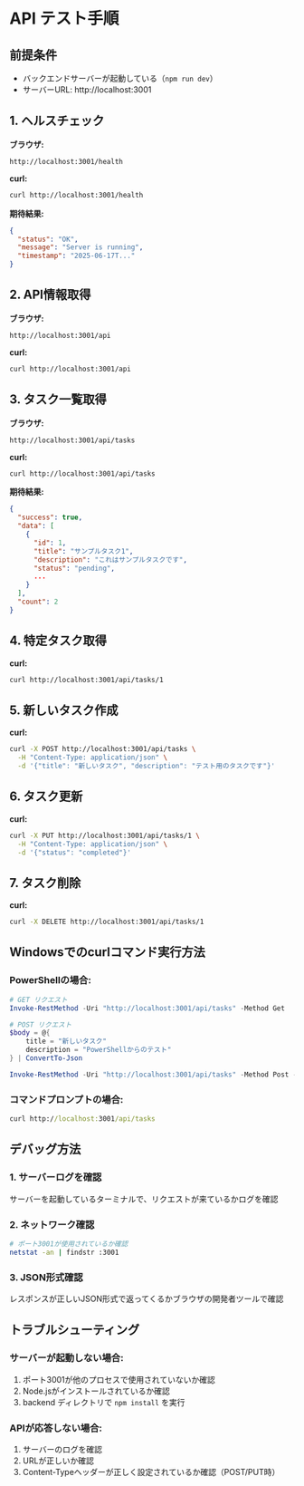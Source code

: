 # API テスト手順

## 前提条件
- バックエンドサーバーが起動している（`npm run dev`）
- サーバーURL: http://localhost:3001

## 1. ヘルスチェック

**ブラウザ:**
```
http://localhost:3001/health
```

**curl:**
```bash
curl http://localhost:3001/health
```

**期待結果:**
```json
{
  "status": "OK",
  "message": "Server is running",
  "timestamp": "2025-06-17T..."
}
```

## 2. API情報取得

**ブラウザ:**
```
http://localhost:3001/api
```

**curl:**
```bash
curl http://localhost:3001/api
```

## 3. タスク一覧取得

**ブラウザ:**
```
http://localhost:3001/api/tasks
```

**curl:**
```bash
curl http://localhost:3001/api/tasks
```

**期待結果:**
```json
{
  "success": true,
  "data": [
    {
      "id": 1,
      "title": "サンプルタスク1",
      "description": "これはサンプルタスクです",
      "status": "pending",
      ...
    }
  ],
  "count": 2
}
```

## 4. 特定タスク取得

**curl:**
```bash
curl http://localhost:3001/api/tasks/1
```

## 5. 新しいタスク作成

**curl:**
```bash
curl -X POST http://localhost:3001/api/tasks \
  -H "Content-Type: application/json" \
  -d '{"title": "新しいタスク", "description": "テスト用のタスクです"}'
```

## 6. タスク更新

**curl:**
```bash
curl -X PUT http://localhost:3001/api/tasks/1 \
  -H "Content-Type: application/json" \
  -d '{"status": "completed"}'
```

## 7. タスク削除

**curl:**
```bash
curl -X DELETE http://localhost:3001/api/tasks/1
```

## Windowsでのcurlコマンド実行方法

### PowerShellの場合:
```powershell
# GET リクエスト
Invoke-RestMethod -Uri "http://localhost:3001/api/tasks" -Method Get

# POST リクエスト
$body = @{
    title = "新しいタスク"
    description = "PowerShellからのテスト"
} | ConvertTo-Json

Invoke-RestMethod -Uri "http://localhost:3001/api/tasks" -Method Post -Body $body -ContentType "application/json"
```

### コマンドプロンプトの場合:
```cmd
curl http://localhost:3001/api/tasks
```

## デバッグ方法

### 1. サーバーログを確認
サーバーを起動しているターミナルで、リクエストが来ているかログを確認

### 2. ネットワーク確認
```bash
# ポート3001が使用されているか確認
netstat -an | findstr :3001
```

### 3. JSON形式確認
レスポンスが正しいJSON形式で返ってくるかブラウザの開発者ツールで確認

## トラブルシューティング

### サーバーが起動しない場合:
1. ポート3001が他のプロセスで使用されていないか確認
2. Node.jsがインストールされているか確認
3. backend ディレクトリで `npm install` を実行

### APIが応答しない場合:
1. サーバーのログを確認
2. URLが正しいか確認
3. Content-Typeヘッダーが正しく設定されているか確認（POST/PUT時）